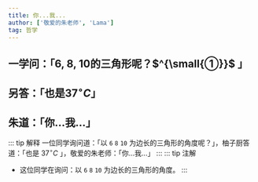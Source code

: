 ```yaml
---
title: 你...我...
author: ['敬爱的朱老师', 'Lama']
tag: 哲学
---
```

## 一学问：「6, 8, 10的三角形呢？$^{\small{①}}$ 」
## 另答：「也是$37^\circ C$」
## 朱道：「你...我...」

::: tip 解释
一位同学询问道：「以 `6` `8` `10` 为边长的三角形的角度呢？」，柚子厨答道：「也是 $37^\circ C$ 」，敬爱的朱老师：「你...我...」
:::
::: tip 注解
- 这位同学在询问：以 `6` `8` `10` 为边长的三角形的角度。
:::
